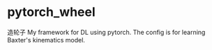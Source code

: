 # pytorch_wheel
造轮子
My framework for DL using pytorch. The config is for learning Baxter's kinematics model.

